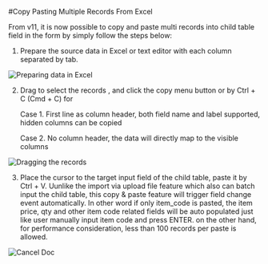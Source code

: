 <!-- add-breadcrumbs -->

#Copy Pasting Multiple Records From Excel

From v11, it is now possible to copy and paste multi records into child table field in the form by simply follow the steps below:

1. Prepare the source data in Excel or text editor with each column separated by tab.

<img alt="Preparing data in Excel" class="screenshot" src="{{docs_base_url}}/assets/img/articles/copy-paste-records/prepare-excel-sheet.png">

2. Drag to select the records , and click the copy menu button or by Ctrl + C (Cmd + C) for 

     Case 1. First line as column header, both field name and label supported, hidden columns can be copied

     Case 2. No column header, the data will directly map to the visible columns

<img alt="Dragging the records" class="screenshot" src="{{docs_base_url}}/assets/img/articles/copy-paste-records/drag-records.png">

3. Place the cursor to the target input field of the child table, paste it by Ctrl + V. Uunlike the import via upload file feature which also can batch input the child table, this copy & paste feature will trigger field change event automatically. In other word if only item_code is pasted, the item price, qty and other item code related fields will be auto populated just like user manually input item code and press ENTER. on the other hand, for performance consideration, less than 100 records per paste is allowed.

<img alt="Cancel Doc" class="screenshot" src="{{docs_base_url}}/assets/img/articles/copy-paste-records/copy-paste-excel-to-child-table.gif">